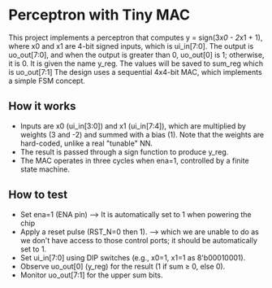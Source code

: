 <!---

This file is used to generate your project datasheet. Please fill in the information below and delete any unused
sections.

You can also include images in this folder and reference them in the markdown. Each image must be less than
512 kb in size, and the combined size of all images must be less than 1 MB.
-->

# Perceptron with Tiny MAC
This project implements a perceptron that computes y = sign(3*x0 - 2*x1 + 1), where x0 and x1 are 4-bit signed inputs, which is ui_in[7:0]. The output is uo_out[7:0], and when the output is greater than 0, uo_out[0] is 1; otherwise, it is 0. It is given the name y_reg. The values will be saved to sum_reg which is uo_out[7:1]
The design uses a sequential 4x4-bit MAC, which implements a simple FSM concept.

## How it works
- Inputs are x0 (ui_in[3:0]) and x1 (ui_in[7:4]), which are multiplied by weights (3 and -2) and summed with a bias (1). Note that the weights are hard-coded, unlike a real "tunable" NN. 
- The result is passed through a sign function to produce y_reg.
- The MAC operates in three cycles when ena=1, controlled by a finite state machine.

## How to test
- Set ena=1 (ENA pin) --> It is automatically set to 1 when powering the chip
- Apply a reset pulse (RST_N=0 then 1). --> which we are unable to do as we don't have access to those control ports; it should be automatically set to 1.
- Set ui_in[7:0] using DIP switches (e.g., x0=1, x1=1 as 8'b00010001).
- Observe uo_out[0] (y_reg) for the result (1 if sum ≥ 0, else 0).
- Monitor uo_out[7:1] for the upper sum bits.
